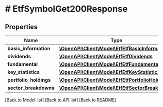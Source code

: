 # # EtfSymbolGet200Response

## Properties

Name | Type | Description | Notes
------------ | ------------- | ------------- | -------------
**basic_information** | [**\OpenAPI\Client\Model\EtfEtfBasicInformation**](EtfEtfBasicInformation.md) |  | [optional]
**dividends** | [**\OpenAPI\Client\Model\EtfEtfDividends**](EtfEtfDividends.md) |  | [optional]
**fundamental** | [**\OpenAPI\Client\Model\EtfEtfFundamental**](EtfEtfFundamental.md) |  | [optional]
**key_statistics** | [**\OpenAPI\Client\Model\EtfEtfKeyStatistics**](EtfEtfKeyStatistics.md) |  | [optional]
**portfolio_holdings** | [**\OpenAPI\Client\Model\EtfEtfPortfolioHoldings**](EtfEtfPortfolioHoldings.md) |  | [optional]
**sector_breakdowns** | [**\OpenAPI\Client\Model\EtfEtfSectorBreakdowns**](EtfEtfSectorBreakdowns.md) |  | [optional]

[[Back to Model list]](../../README.md#models) [[Back to API list]](../../README.md#endpoints) [[Back to README]](../../README.md)
